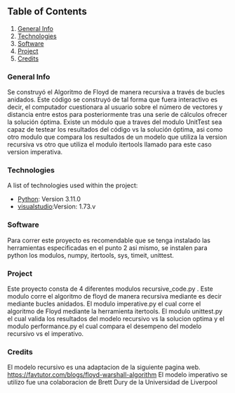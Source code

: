 ## Table of Contents
1. [General Info](#general-info)
2. [Technologies](#technologies)
3. [Software](#software)
4. [Project](#project)
5. [Credits](#credits)


### General Info

Se construyó el Algoritmo de Floyd de manera recursiva a través de bucles anidados. Este código se construyó de tal forma que fuera interactivo es decir, el computador cuestionara al usuario sobre el número de vectores y distancia entre estos para posteriormente tras una serie de cálculos ofrecer la solución óptima. Existe un módulo que a traves del modulo UnitTest sea capaz de testear los resultados del código vs la solución óptima, asi como otro modulo que compara los resultados de un modelo que utiliza la version recursiva vs otro que utiliza el modulo itertools llamado para este caso version imperativa.

### Technologies

A list of technologies used within the project:
* [Python](https://www.python.org/downloads/): Version 3.11.0 
* [visualstudio](https://visualstudio.microsoft.com/es/):Version: 1.73.v 


### Software
Para correr este proyecto es recomendable que se tenga instalado las herramientas especificadas en el punto 2 asi mismo, se instalen para python los modulos, numpy, itertools, sys, timeit, unittest.

### Project

Este proyecto consta de 4 diferentes modulos recursive_code.py . Este modulo corre  el algoritmo de floyd de manera recursiva mediante es decir mediante bucles anidados. El modulo imperative.py el cual corre el algoritmo de Floyd mediante la herramienta itertools. El modulo unittest.py el cual valida los resultados del modelo recursivo vs la solucion optima y el modulo performance.py el cual compara el desempeno del modelo recursivo vs el imperativo.

### Credits
El modelo recursivo es una adaptacion de la siguiente pagina web. https://favtutor.com/blogs/floyd-warshall-algorithm
El modelo imperativo se utilizo fue una colaboracion de Brett Dury de la Universidad de Liverpool




